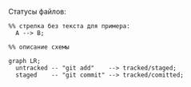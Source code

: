 Статусы файлов:

```mermaid
%% стрелка без текста для примера: 
  A --> B;

%% описание схемы

graph LR;
  untracked -- "git add"    --> tracked/staged;
  staged    -- "git commit" --> tracked/comitted;

```
